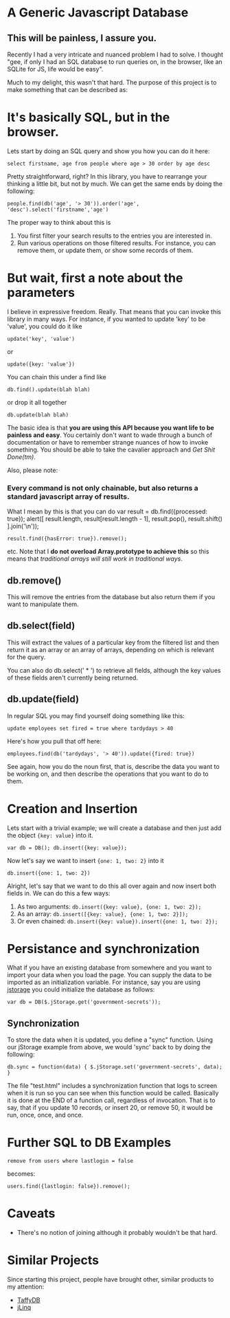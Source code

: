 # A Generic Javascript Database

## This will be painless, I assure you.

Recently I had a very intricate and nuanced problem I had to solve.  I thought "gee, if only I had an SQL database to run queries on, in the browser, like an SQLite for JS, life would be easy".

Much to my delight, this wasn't that hard.  The purpose of this project
is to make something that can be described as:

# It's basically SQL, but in the browser.

Lets start by doing an SQL query and show you how you can do it here:

`select firstname, age from people where age > 30 order by age desc`

Pretty straightforward, right?  In this library, you have to rearrange
your thinking a little bit, but not by much.  We can get the same ends
by doing the following:

`people.find(db('age', '> 30')).order('age', 'desc').select('firstname','age')`

The proper way to think about this is

1. You first filter your search results to the entries you 
are interested in. 
2. Run various operations on those filtered results.  For instance, you can remove them, or update them, or show some records of them.

# But wait, first a note about the parameters
I believe in expressive freedom.  Really.  That means that you can invoke
this library in many ways.  For instance, if you wanted to update 'key'
to be 'value', you could do it like

`update('key', 'value')` 

or

`update({key: 'value'})`

You can chain this under a find like

`db.find().update(blah blah)`

or drop it all together

`db.update(blah blah)`

The basic idea is that **you are using this API because you want life
to be painless and easy**.  You certainly don't want to wade through
a bunch of documentation or have to remember strange nuances of how
to invoke something.  You should be able to take the cavalier approach and
*Get Shit Done(tm)*.


Also, please note:
### Every command is not only chainable, but also returns a standard javascript array of results.

What I mean by this is that you can do 
    var result = db.find({processed: true});
    alert([ 
      result.length,
      result[result.length - 1],
      result.pop(),
      result.shift()
    ].join('\n'));

    result.find({hasError: true}).remove();
    
etc.  Note that I **do not overload Array.prototype to achieve this** so this means that *traditional arrays will still work in traditional ways*.

## db.remove()
This will remove the entries from the database but also return them if
you want to manipulate them.

## db.select(field)
This will extract the values of a particular key from the filtered list
and then return it as an array or an array of arrays, depending on
which is relevant for the query.

You can also do db.select(' * ') to retrieve all fields, although the 
key values of these fields aren't currently being returned.

## db.update(field)
In regular SQL you may find yourself doing something like this:

`update employees set fired = true where tardydays > 40`

Here's how you pull that off here:

`employees.find(db('tardydays', '> 40')).update({fired: true})`

See again, how you do the noun first, that is, describe the data you
want to be working on, and then describe the operations that you want
to do to them.

# Creation and Insertion
Lets start with a trivial example; we will create a database and then
just add the object `{key: value}` into it.

`var db = DB();
db.insert({key: value});
`

Now let's say we want to insert `{one: 1, two: 2}` into it

`db.insert({one: 1, two: 2})`

Alright, let's say that we want to do this all over again and now insert
both fields in.  We can do this a few ways:

1. As two arguments: `db.insert({key: value}, {one: 1, two: 2});`
2. As an array: `db.insert([{key: value}, {one: 1, two: 2}]);`
3. Or even chained: `db.insert({key: value}).insert({one: 1, two: 2});`

# Persistance and synchronization
What if you have an existing database from somewhere and you want to import
your data when you load the page.  You can supply the data to be imported
as an initialization variable.  For instance, say you are using [jstorage](http://www.jstorage.info/)
you could initialize the database as follows:

`var db = DB($.jStorage.get('government-secrets'));`

## Synchronization
To store the data when it is updated, you define a "sync" function.  Using our
jStorage example from above, we would 'sync' back to by doing the following:

`db.sync = function(data) { $.jStorage.set('government-secrets', data); }`

The file "test.html" includes a synchronization function that logs to screen
when it is run so you can see when this function would be called.  Basically
it is done at the END of a function call, regardless of invocation.  That is
to say, that if you update 10 records, or insert 20, or remove 50, it would be
run, once, once, and once.


# Further SQL to DB Examples
`remove from users where lastlogin = false`

becomes:

`users.find({lastlogin: false}).remove();`

# Caveats
 * There's no notion of joining although it probably wouldn't be that hard.

# Similar Projects
Since starting this project, people have brought other, similar products
to my attention: 

 * [TaffyDB](http://taffydb.com/)
 * [jLinq](http://www.hugoware.net/Projects/jLinq)

